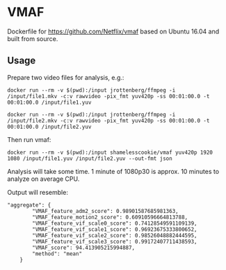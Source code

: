 # VMAF

Dockerfile for https://github.com/Netflix/vmaf based on Ubuntu 16.04 and built from source.

## Usage

Prepare two video files for analysis, e.g.:

```
docker run --rm -v $(pwd):/input jrottenberg/ffmpeg -i /input/file1.mkv -c:v rawvideo -pix_fmt yuv420p -ss 00:01:00.0 -t 00:01:00.0 /input/file1.yuv

docker run --rm -v $(pwd):/input jrottenberg/ffmpeg -i /input/file2.mkv -c:v rawvideo -pix_fmt yuv420p -ss 00:01:00.0 -t 00:01:00.0 /input/file2.yuv
```

Then run vmaf:

```
docker run --rm -v $(pwd):/input shamelesscookie/vmaf yuv420p 1920 1080 /input/file1.yuv /input/file2.yuv --out-fmt json
```

Analysis will take some time. 1 minute of 1080p30 is approx. 10 minutes to analyze on average CPU.

Output will resemble:

```
"aggregate": {
        "VMAF_feature_adm2_score": 0.98901587685981363, 
        "VMAF_feature_motion2_score": 0.60910596664813788, 
        "VMAF_feature_vif_scale0_score": 0.74128549591109139, 
        "VMAF_feature_vif_scale1_score": 0.96923675333800652, 
        "VMAF_feature_vif_scale2_score": 0.98526048882444595, 
        "VMAF_feature_vif_scale3_score": 0.99172407711438593, 
        "VMAF_score": 94.413905215994887, 
        "method": "mean"
    }
```